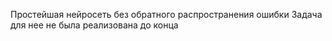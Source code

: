 Простейшая нейросеть без обратного распространения ошибки
Задача для нее не была реализована до конца
